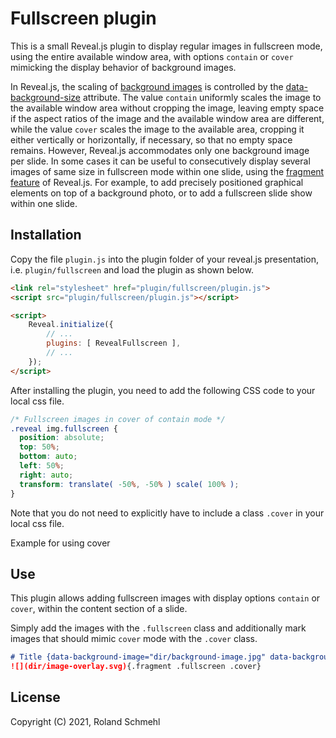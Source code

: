 # Fullscreen plugin

This is a small Reveal.js plugin to display regular images in fullscreen mode, using the entire available window area, with options `contain` or `cover` mimicking the display behavior of background images.

In Reveal.js, the scaling of [background images](https://revealjs.com/backgrounds/) is controlled by the [data-background-size](https://developer.mozilla.org/en-US/docs/Web/CSS/background-size) attribute. The value `contain` uniformly scales the image to the available window area without cropping the image, leaving empty space if the aspect ratios of the image and the available window area are different, while the value `cover` scales the image to the available area, cropping it either vertically or horizontally, if necessary, so that no empty space remains. However, Reveal.js accommodates only one background image per slide. In some cases it can be useful to consecutively display several images of same size in fullscreen mode within one slide, using the [fragment feature](https://revealjs.com/fragments/) of Reveal.js. For example, to add precisely positioned graphical elements on top of a background photo, or to add a fullscreen slide show within one slide.

## Installation

Copy the file `plugin.js` into the plugin folder of your reveal.js presentation, i.e. `plugin/fullscreen` and load the plugin as shown below.

```html
<link rel="stylesheet" href="plugin/fullscreen/plugin.js">
<script src="plugin/fullscreen/plugin.js"></script>

<script>
    Reveal.initialize({
        // ...
        plugins: [ RevealFullscreen ],
        // ...
    });
</script>
```

After installing the plugin, you need to add the following CSS code to your local css file.

```css
/* Fullscreen images in cover of contain mode */
.reveal img.fullscreen {
  position: absolute;
  top: 50%;
  bottom: auto;
  left: 50%;
  right: auto;
  transform: translate( -50%, -50% ) scale( 100% );
}
```

Note that you do not need to explicitly have to include a class `.cover` in your local css file.

Example for using cover

## Use


This plugin allows adding fullscreen images with display options `contain` or `cover`, within the content section of a slide.

Simply add the images with the `.fullscreen` class and additionally mark images that should mimic `cover` mode with the `.cover` class.

```md
# Title {data-background-image="dir/background-image.jpg" data-background-size="cover"}
![](dir/image-overlay.svg){.fragment .fullscreen .cover}
```

## License

Copyright (C) 2021, Roland Schmehl
